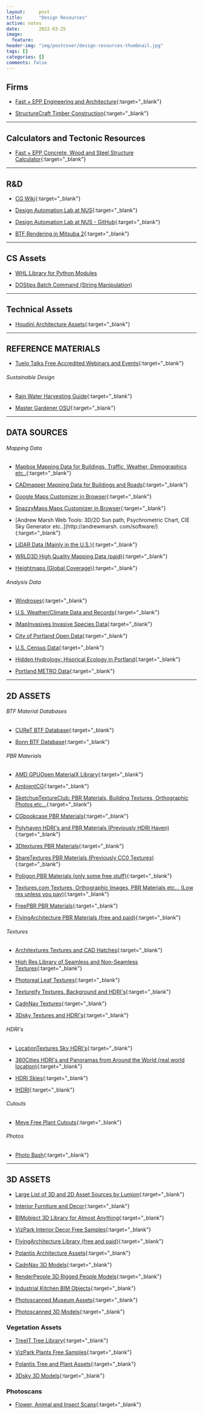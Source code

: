```yaml
---
layout:     post
title:      "Design Resources"
active: notes
date:       2022-03-25
image:
  feature: 
header-img: "img/postcover/design-resources-thumbnail.jpg"
tags: []
categories: []
comments: false
---
```


## Firms

- [Fast + EPP Engineering and Architecture](https://www.fastepp.com/){:target="_blank"} 

- [StructureCraft Timber Construction](https://structurecraft.com/r){:target="_blank"} 


---

## Calculators and Tectonic Resources

 - [Fast + EPP Concrete, Wood and Steel Structure Calculator](https://www.fastepp.com/concept-lab/calculator){:target="_blank"} 

---

## R&D 
- [CG Wiki](https://www.tokeru.com/cgwiki/index.php?title=Main_Page#){:target="_blank"} 

- [Design Automation Lab at NUS](http://design-automation.net/){:target="_blank"}

- [Design Automation Lab at NUS - GitHub](https://github.com/design-automation){:target="_blank"}

- [BTF Rendering in Mitsuba 2](https://github.com/elerac/btf-rendering/blob/master/README.md){:target="_blank"}

---

## CS Assets

 - [WHL Library for Python Modules](https://www.lfd.uci.edu/~gohlke/pythonlibs/)

 - [DOStips Batch Command (String Manipulation)](https://www.dostips.com/DtTipsStringManipulation.php#Snippets.Replace)

---

## Technical Assets

- [Houdini Architecture Assets](https://github.com/design-automation/houdarcs){:target="_blank"}

---
## REFERENCE MATERIALS

- [Tuelo Talks Free Accredited Webinars and Events](https://teulo.co/events/){:target="_blank"}

###### Sustainable Design

- [Rain Water Harvesting Guide](https://www.eugene-or.gov/DocumentCenter/View/9780/Rainwater-Harvesting-Workshop-presentation?bidId=){:target="_blank"}

- [Master Gardener OSU](https://extension.oregonstate.edu/mg/metro){:target="_blank"}



---

## DATA SOURCES

###### Mapping Data
- [Mapbox Mapping Data for Buildings, Traffic, Weather, Demographics etc..](https://www.mapbox.com/){:target="_blank"}

- [CADmapper Mapping Data for Buildings and Roads](https://cadmapper.com/pro/home){:target="_blank"}

- [Google Maps Customizer in Browser](http://www.chengfolio.com/google_map_customizer){:target="_blank"}

- [SnazzyMaps Maps Customizer in Browser](https://snazzymaps.com/){:target="_blank"}

- [Andrew Marsh Web Tools: 3D/2D Sun path, Psychrometric Chart, CIE Sky Generator etc..](http://andrewmarsh.
com/software/){:target="_blank"}

- [LiDAR Data (Mainly in the U.S.)](https://portal.opentopography.org/datasets){:target="_blank"}

- [WRLD3D High Quality Mapping Data (paid)](https://www.wrld3d.com/3d-maps/mapping-data#OUR-MAP-DATA-SOURCES){:target="_blank"}

- [Heightmaps (Global Coverage)](https://tangrams.github.io/heightmapper/#4.70833/14.514/-3.134){:target="_blank"}


###### Analysis Data

- [Windroses](https://mesonet.agron.iastate.edu/sites/locate.php){:target="_blank"}

- [U.S. Weather/Climate Data and Records](https://www.weather.gov/wrh/climate?wfo=pqr){:target="_blank"}

- [IMapInvasives Invasive Species Data](https://imapinvasives.natureserve.org/imap/services/page/map.html){:target="_blank"}

 - [City of Portland Open Data](https://gis-pdx.opendata.arcgis.com/){:target="_blank"}

- [U.S. Census Data](https://data.census.gov/){:target="_blank"}

- [Hidden Hydrology: Hisorical Ecology in Portland](https://www.hiddenhydrology.org/projects/portland/ecological-inspirations/){:target="_blank"}

- [Portland METRO Data](https://rlisdiscovery.oregonmetro.gov/search?q=UGB){:target="_blank"}
---

## 2D ASSETS

###### BTF Material Databases

- [CUReT BTF Database](https://www.cs.columbia.edu/CAVE/software/curet/){:target="_blank"}

- [Bonn BTF Database](https://cg.cs.uni-bonn.de/en/projects/btfdbb/download/){:target="_blank"}

###### PBR Materials

- [AMD GPUOpen MaterialX Library](https://matlib.gpuopen.com/main/materials/all){:target="_blank"}

- [AmbientCG](https://ambientcg.com/list?category=&date=&createdUsing=&basedOn=&q=road&method=&type=&sort=Popular){:target="_blank"}

- [SketchupTextureClub: PBR Materials, Building Textures, Orthographic Photos etc...](https://www.sketchuptextureclub.com/textures/architecture/buildings/skycrapers){:target="_blank"}
- [CGbookcase PBR Materials](https://www.cgbookcase.com/textures){:target="_blank"}

- [Polyhaven HDRI's and PBR Materials (Previously HDRI Haven)](https://polyhaven.com/){:target="_blank"}

- [3Dtextures PBR Materials](https://3dtextures.me/){:target="_blank"}

- [ShareTextures PBR Materials (Previously CC0 Textures)](https://www.sharetextures.com/){:target="_blank"}

- [Poliigon PBR Materials (only some free stuff)](https://www.poliigon.com/){:target="_blank"}

- [Textures.com Textures, Orthographic Images, PBR Materials etc... (Low res unless you pay)](https://www.textures.com/){:target="_blank"}
- [FreePBR PBR Materials](https://freepbr.com/){:target="_blank"}

- [FlyingArchitecture PBR Materials (free and paid)](https://flyingarchitecture.com/store){:target="_blank"}

###### Textures 

- [Architextures Textures and CAD Hatches](https://www.architextures.org/textures/379){:target="_blank"}

- [High Res Library of Seamless and Non-Seamless Textures](https://sites.google.com/site/freeseamlesstextures/home/grass-plants){:target="_blank"}
- [Photoreal Leaf Textures](https://wojciechpiwowarczyk.gumroad.com/?sort=page_layout){:target="_blank"}

- [Textureify Textures, Background and HDRI's](http://texturify.com/){:target="_blank"}

- [CadnNav Textures](https://www.cadnav.com/){:target="_blank"}

- [3Dsky Textures and HDRI's](https://3dsky.org/3dmodels?cat=teksturi&types=free&page=1]){:target="_blank"}

###### HDRI's

- [LocationTextures Sky HDRI's](https://locationtextures.com/panoramas/360-hdri-panoramas/){:target="_blank"}

- [360Cities HDRI's and Panoramas from Around the World (real world location)](https://www.360cities.net/){:target="_blank"}

- [HDRI Skies](https://hdri-skies.com/){:target="_blank"}

- [IHDRI](https://www.ihdri.com/){:target="_blank"}

###### Cutouts

- [Meye Free Plant Cutouts](https://meye.dk/){:target="_blank"}

###### Photos

- [Photo Bash](https://www.photobash.co/){:target="_blank"}

---

## 3D ASSETS

- [Large List of 3D and 2D Asset Sources by Lumion](https://community.lumion.com/index.php?resources/the-official-lumion-list-of-3d-model-collections.3/){:target="_blank"}

- [Interior Furniture and Decor](https://www.designconnected.com/Freebies/){:target="_blank"}

- [BIMobject 3D Library for Almost Anything](https://www.bimobject.com/en/product?freetext=reception%20desk){:target="_blank"}
- [VizPark Interior Decor Free Samples](https://www.vizpark.com/free-stuff/){:target="_blank"}

- [FlyingArchitecture Library (free and paid)](https://flyingarchitecture.com/store){:target="_blank"}

- [Polantis Architecture Assets](https://www.polantis.com/plants){:target="_blank"}

- [CadnNav 3D Models](https://www.cadnav.com/){:target="_blank"}

- [RenderPeople 3D Rigged People Models](https://renderpeople.com/free-3d-people/){:target="_blank"}

- [Industrial Kitchen BIM Objects](https://moffatusa.kclcad.com/app/I11141122#models){:target="_blank"}

- [Photoscanned Museum Assets](https://sketchfab.com/search?features=downloadable&q=malopolska+&sort_by=-relevance&type=models){:target="_blank"}

- [Photoscanned 3D Models](https://www.myminifactory.com/category/scan-the-world){:target="_blank"}

### Vegetation Assets

- [TreeIT Tree Library](http://www.evolved-software.com/treeit/treelibrary){:target="_blank"}

- [VizPark Plants Free Samples](https://www.vizpark.com/free-stuff/){:target="_blank"}

- [Polantis Tree and Plant Assets](https://www.polantis.com/plants){:target="_blank"}

- [3Dsky 3D Models](https://3dsky.org/){:target="_blank"}

### Photoscans
- [Flower, Animal and Insect Scans](https://sketchfab.com/ffishAsia-and-floraZia/models/){:target="_blank"}


